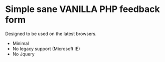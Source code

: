 # Simple sane VANILLA PHP feedback form

Designed to be used on the latest browsers.

* Minimal
* No legacy support (Microsoft IE)
* No Jquery
